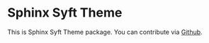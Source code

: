 # Sphinx Syft Theme

This is Sphinx Syft Theme package. You can contribute via
[Github](https://github.com/callezenwaka/sphinx-syft-theme/).

